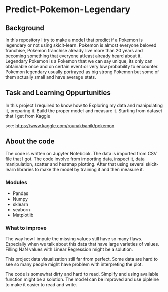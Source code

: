 # Predict-Pokemon-Legendary

## Background
In this repository I try to make a model that predict if a Pokemon is legendary or not using skicit-learn. Pokemon is almost everyone beloved franchise, Pokemon franchise already live more than 20 years and becoming something that everyone atleast already heard about it. Legendary Pokemon is a Pokemon that we can say unique, its only can obtainable once and on certain event or very low probability to encounter. Pokemon legendary usually portrayed as big strong Pokemon but some of them actually small and have average stats.


## Task and Learning Oppurtunities
In this project I required to know how to Exploring my data and manipulating it, preparing it. Build the proper model and measure it. Starting from dataset that I get from Kaggle

see: https://www.kaggle.com/rounakbanik/pokemon

## About the code
The code is written on Jupyter Notebook. The data is imported from CSV file that I got. The code involve from importing data, inspect it, data manipulation, scatter and heatmap plotting. After that using several skicit-learn libraries to make the model by training it and then measure it.

### Modules
- Pandas
- Numpy
- sklearn
- seaborn
- Matplotlib

### What to improve
The way how I impute the missing values still have so many flaws. Especially when we talk about this data that have large varieties of values. Filling NaN values with Linear Regression might be a solution.

This project data visualization still far from perfect. Some data are hard to see so many people might have problem with interpreting the plot.

The code is somewhat dirty and hard to read. Simplify and using available function might be a solution. The model can be improved and use pipleine to make it easier to read and write.
